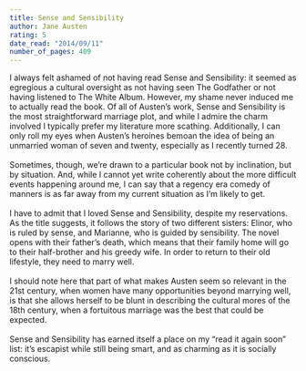 ```yaml
---
title: Sense and Sensibility
author: Jane Austen
rating: 5
date_read: "2014/09/11"
number_of_pages: 409
---
```


I always felt ashamed of not having read Sense and Sensibility: it seemed as egregious a cultural oversight as not having seen The Godfather or not having listened to The White Album. However, my shame never induced me to actually read the book. Of all of Austen’s work, Sense and Sensibility is the most straightforward marriage plot, and while I admire the charm involved I typically prefer my literature more scathing. Additionally, I can only roll my eyes when Austen’s heroines bemoan the idea of being an unmarried woman of seven and twenty, especially as I recently turned 28.<br/><br/>Sometimes, though, we’re drawn to a particular book not by inclination, but by situation. And, while I cannot yet write coherently about the more difficult events happening around me, I can say that a regency era comedy of manners is as far away from my current situation as I’m likely to get.<br/><br/>I have to admit that I loved Sense and Sensibility, despite my reservations. As the title suggests, it follows the story of two different sisters: Elinor, who is ruled by sense, and Marianne, who is guided by sensibility. The novel opens with their father’s death, which means that their family home will go to their half-brother and his greedy wife. In order to return to their old lifestyle, they need to marry well.<br/><br/>I should note here that part of what makes Austen seem so relevant in the 21st century, when women have many opportunities beyond marrying well, is that she allows herself to be blunt in describing the cultural mores of the 18th century, when a fortuitous marriage was the best that could be expected.<br/><br/>Sense and Sensibility has earned itself a place on my “read it again soon” list: it’s escapist while still being smart, and as charming as it is socially conscious. 